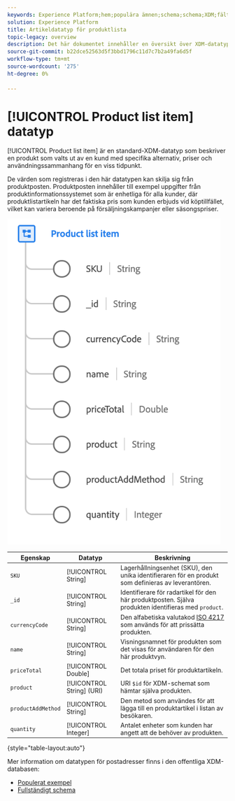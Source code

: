 ```yaml
---
keywords: Experience Platform;hem;populära ämnen;schema;schema;XDM;fält;scheman;scheman;scheman;adress;xdm:address;datatyp;datatyp;datatyp;data type;
solution: Experience Platform
title: Artikeldatatyp för produktlista
topic-legacy: overview
description: Det här dokumentet innehåller en översikt över XDM-datatypen för produktlistobjektet.
source-git-commit: b22dce52563d5f3bbd1796c11d7c7b2a49fa6d5f
workflow-type: tm+mt
source-wordcount: '275'
ht-degree: 0%

---
```


# [!UICONTROL Product list item] datatyp

[!UICONTROL Product list item] är en standard-XDM-datatyp som beskriver en produkt som valts ut av en kund med specifika alternativ, priser och användningssammanhang för en viss tidpunkt.

De värden som registreras i den här datatypen kan skilja sig från produktposten. Produktposten innehåller till exempel uppgifter från produktinformationssystemet som är enhetliga för alla kunder, där produktlistartikeln har det faktiska pris som kunden erbjuds vid köptillfället, vilket kan variera beroende på försäljningskampanjer eller säsongspriser.

![](../images/data-types/product-list-item.png)

| Egenskap | Datatyp | Beskrivning |
| --- | --- | --- |
| `SKU` | [!UICONTROL String] | Lagerhållningsenhet (SKU), den unika identifieraren för en produkt som definieras av leverantören. |
| `_id` | [!UICONTROL String] | Identifierare för radartikel för den här produktposten. Själva produkten identifieras med `product`. |
| `currencyCode` | [!UICONTROL String] | Den alfabetiska valutakod [ISO 4217](https://www.iso.org/iso-4217-currency-codes.html) som används för att prissätta produkten. |
| `name` | [!UICONTROL String] | Visningsnamnet för produkten som det visas för användaren för den här produktvyn. |
| `priceTotal` | [!UICONTROL Double] | Det totala priset för produktartikeln. |
| `product` | [!UICONTROL String] (URI) | URI `$id` för XDM-schemat som hämtar själva produkten. |
| `productAddMethod` | [!UICONTROL String] | Den metod som användes för att lägga till en produktartikel i listan av besökaren. |
| `quantity` | [!UICONTROL Integer] | Antalet enheter som kunden har angett att de behöver av produkten. |

{style=&quot;table-layout:auto&quot;}

Mer information om datatypen för postadresser finns i den offentliga XDM-databasen:

* [Populerat exempel](https://github.com/adobe/xdm/blob/master/components/datatypes/productlistitem.example.1.json)
* [Fullständigt schema](https://github.com/adobe/xdm/blob/master/components/datatypes/productlistitem.schema.json)
